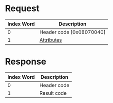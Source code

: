 # Request

| Index Word | Description                                             |
|------------|---------------------------------------------------------|
| 0          | Header code \[0x08070040\]                              |
| 1          | [Attributes](Filesystem_services#Attributes "wikilink") |

# Response

| Index Word | Description |
|------------|-------------|
| 0          | Header code |
| 1          | Result code |